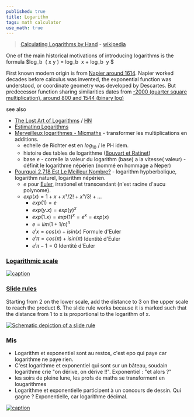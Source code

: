```yaml
---
published: true
title: Logarithm
tags: math calculator
use_math: true
---
```

> [Calculating Logarithms by Hand](https://news.ycombinator.com/item?id=38836437) - [wikipedia](https://en.wikipedia.org/wiki/Logarithm)

One of the main historical motivations of introducing logarithms is the formula $log_b ⁡ ( x y ) = log_b ⁡ x + log_b ⁡ y $ 

First known modern origin is from [Napier around 1614](https://en.wikipedia.org/wiki/History_of_logarithms). Napier worked decades before calculus was invented, the exponential function was understood, or coordinate geometry was developed by Descartes. But predecessor function sharing similarities dates from [-2000 (quarter square multiplication), around 800 and 1544 (binary log) ](https://en.wikipedia.org/wiki/History_of_logarithms#Predecessors)

see also
- [The Lost Art of Logarithms](https://www.lostartoflogarithms.com/) / [HN](https://news.ycombinator.com/item?id=43356314)
- [Estimating Logarithms](https://news.ycombinator.com/item?id=44142251)
- [Merveilleux logarithmes - Micmaths](https://www.youtube.com/watch?v=rWfl7Pw8YVE) - transformer les multiplications en additions.
	- echelle de Richter est en $log_10$ / le PH idem.
    - histoire des tables de logarithme ([Bouvart et Ratinet](https://fr.wikipedia.org/wiki/Bouvart_et_Ratinet))
    - base $e$ - correlle la valeur du logarithm (base) a la vitesse( valeur) - définit le logarithme népérien (nommé en hommage a Neper)
- [Pourquoi 2,718 Est Le Meilleur Nombre?](https://www.youtube.com/watch?v=-T9qge2ckLU) - logarithm hypberbolique, logarithm naturel, logarithm népérien. 
	- $e$ pour [Euler](https://www.youtube.com/watch?v=ObnL52whD3A), irrationel et transcendant (n'est racine d'aucu polynome).
    - $exp(x) = 1 + x + x²/2! + x³/3! + ...$
		- $exp(1) = e$
        - $exp(y.x) = exp(y)^x$
        - $exp(1.x) = exp(1)^x = e^x = exp(x)$
        - $e = lim( 1+ 1/n)^n$
        - $e^ix = cos(x) + isin(x)$ Formule d'Euler
        - $e^iπ = cos(π) + isin(π)$ Identité d'Euler
        - $e^iπ - 1 = 0$ Identité d'Euler

### [Logarithmic scale](https://en.wikipedia.org/wiki/Logarithm#Logarithmic_scale)

[ ![caption](https://upload.wikimedia.org/wikipedia/commons/thumb/4/4f/Germany_Hyperinflation.svg/330px-Germany_Hyperinflation.svg.png) ](https://en.wikipedia.org/wiki/Logarithm#Logarithmic_scale)


### [Slide rules](https://news.ycombinator.com/item?id=39309083)

Starting from 2 on the lower scale, add the distance to 3 on the upper scale to reach the product 6. The slide rule works because it is marked such that the distance from 1 to x is proportional to the logarithm of x.

[![Schematic depiction of a slide rule](https://upload.wikimedia.org/wikipedia/commons/thumb/8/8f/Slide_rule_example2_with_labels.svg/825px-Slide_rule_example2_with_labels.svg.png)](https://en.wikipedia.org/wiki/Logarithm)

### Mis
- Logarithm et exponentiel sont au restos, c'est epo qui paye car logarithme ne paye rien.
- C'est logarithme et exponentiel qui sont sur un bâteau, soudain logarithme crie "on dérive, on dérive !!". Exponentiel : "et alors ?" 
- les soirs de pleine lune, les profs de maths se transforment en lougarithmes
- Logarithme et exponentielle participent à un concours de dessin. Qui gagne ?
Exponentielle, car logarithme décimal. 

[ ![caption](https://static01.nyt.com/images/2024/02/11/multimedia/00Shawlee-3-02-bcpf-print2/00Shawlee-3-02-bcpf-superJumbo.jpg?quality=75&auto=webp)](https://www.nytimes.com/2024/02/08/science/walter-shawlee-dead.html)
